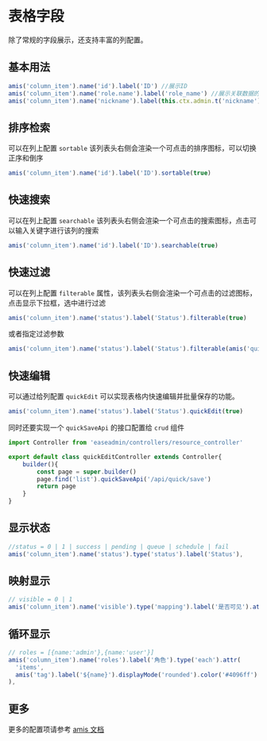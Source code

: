 # 表格字段

除了常规的字段展示，还支持丰富的列配置。

## 基本用法

```typescript
amis('column_item').name('id').label('ID') //展示ID
amis('column_item').name('role.name').label('role_name') //展示关联数据的name字段
amis('column_item').name('nickname').label(this.ctx.admin.t('nickname')) // 翻译 label
```

## 排序检索

可以在列上配置 `sortable` 该列表头右侧会渲染一个可点击的排序图标，可以切换正序和倒序

```typescript
amis('column_item').name('id').label('ID').sortable(true)
```

## 快速搜索

可以在列上配置 `searchable` 该列表头右侧会渲染一个可点击的搜索图标，点击可以输入关键字进行该列的搜索

```typescript
amis('column_item').name('id').label('ID').searchable(true)
```

## 快速过滤

可以在列上配置 `filterable` 属性，该列表头右侧会渲染一个可点击的过滤图标，点击显示下拉框，选中进行过滤

```typescript
amis('column_item').name('status').label('Status').filterable(true)
```

或者指定过滤参数

```typescript
amis('column_item').name('status').label('Status').filterable(amis('quick_filter_config').options([0,1,2,3]))
```

## 快速编辑

可以通过给列配置 `quickEdit` 可以实现表格内快速编辑并批量保存的功能。

```typescript
amis('column_item').name('status').label('Status').quickEdit(true)
```

同时还要实现一个 `quickSaveApi` 的接口配置给 `crud` 组件

```typescript
import Controller from 'easeadmin/controllers/resource_controller'

export default class quickEditController extends Controller{
    builder(){
        const page = super.builder()
        page.find('list').quickSaveApi('/api/quick/save')
        return page
    }
}
```

## 显示状态

```typescript
//status = 0 | 1 | success | pending | queue | schedule | fail
amis('column_item').name('status').type('status').label('Status'),
```

## 映射显示

```typescript
// visible = 0 | 1
amis('column_item').name('visible').type('mapping').label('是否可见').attr('map', { '0': '不显示', '1': '显示' })
```

## 循环显示

```typescript
// roles = [{name:'admin'},{name:'user'}]
amis('column_item').name('roles').label('角色').type('each').attr(
  'items', 
  amis('tag').label('${name}').displayMode('rounded').color('#4096ff')
),
```

## 更多

更多的配置项请参考 [amis 文档](https://baidu.github.io/amis/zh-CN/components/crud)